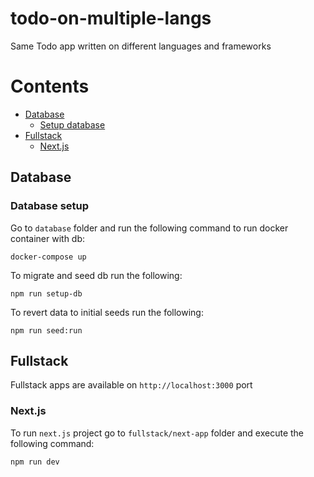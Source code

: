 # todo-on-multiple-langs
Same Todo app written on different languages and frameworks

# Contents
- [Database](#database)
    - [Setup database](#database-setup)
- [Fullstack](#fullstack)
    - [Next.js](#nextjs)

## Database

### Database setup
Go to `database` folder and run the following command to run docker container with db:
```
docker-compose up
```
To migrate and seed db run the following:
```
npm run setup-db
```
To revert data to initial seeds run the following:
```
npm run seed:run
```

## Fullstack
Fullstack apps are available on `http://localhost:3000` port

### Next.js
To run `next.js` project go to `fullstack/next-app` folder and execute the following command:
```
npm run dev
```


